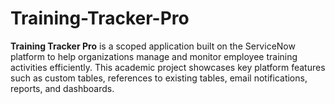 # Training-Tracker-Pro
**Training Tracker Pro** is a scoped application built on the ServiceNow platform to help organizations manage and monitor employee training activities efficiently. This academic project showcases key platform features such as custom tables, references to existing tables, email notifications, reports, and dashboards.

